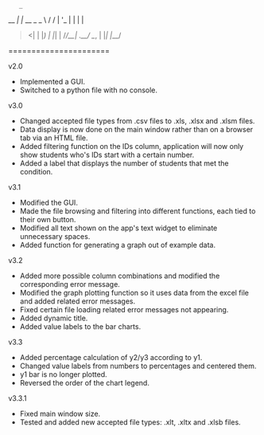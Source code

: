        _             
 __  _| |_ __  _   _ 
 \ \/ / | '_ \| | | |
  >  <| | |_) | |_| |
 /_/\_\_| .__/ \__, |
        |_|    |___/ 

======================

v2.0
- Implemented a GUI.
- Switched to a python file with no console.

v3.0
- Changed accepted file types from .csv files to .xls, .xlsx and .xlsm files.
- Data display is now done on the main window rather than on a browser tab via an HTML file.
- Added filtering function on the IDs column, application will now only show students who's IDs start with a certain number.
- Added a label that displays the number of students that met the condition.

v3.1
- Modified the GUI.
- Made the file browsing and filtering into different functions, each tied to their own button.
- Modified all text shown on the app's text widget to eliminate unnecessary spaces.
- Added function for generating a graph out of example data.

v3.2
- Added more possible column combinations and modified the corresponding error message.
- Modified the graph plotting function so it uses data from the excel file and added related error messages.
- Fixed certain file loading related error messages not appearing.
- Added dynamic title.
- Added value labels to the bar charts.

v3.3
- Added percentage calculation of y2/y3 according to y1.
- Changed value labels from numbers to percentages and centered them.
- y1 bar is no longer plotted.
- Reversed the order of the chart legend.

v3.3.1
- Fixed main window size.
- Tested and added new accepted file types: .xlt, .xltx and .xlsb files.

